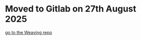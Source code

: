 # Moved to Gitlab on 27th August 2025
[go to the Weaving repo](https://gitlab.com/davemackintosh/weaving)
